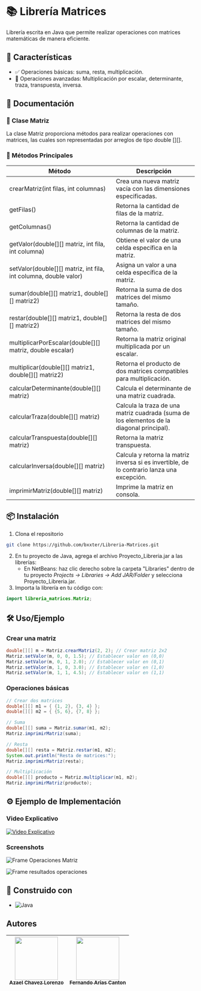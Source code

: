 # 📚 Librería Matrices  

Librería escrita en Java que permite realizar operaciones con matrices matemáticas de manera eficiente.  

## 🚀 Características  
* ✅ Operaciones básicas: suma, resta, multiplicación.  
* 🔢 Operaciones avanzadas: Multiplicación por escalar, determinante, traza, transpuesta, inversa.  

## 📖 Documentación  

### 📌 Clase Matriz  

La clase Matriz proporciona métodos para realizar operaciones con matrices, las cuales son representadas por arreglos de tipo double [][].  

### 📌 Métodos Principales

| Método | Descripción |
|--------|-------------|
| crearMatriz(int filas, int columnas) | Crea una nueva matriz vacía con las dimensiones especificadas. |
| getFilas() | Retorna la cantidad de filas de la matriz. |
| getColumnas() | Retorna la cantidad de columnas de la matriz. |
| getValor(double[][] matriz, int fila, int columna) | Obtiene el valor de una celda específica en la matriz. |
| setValor(double[][] matriz, int fila, int columna, double valor) | Asigna un valor a una celda específica de la matriz. |
| sumar(double[][] matriz1, double[][] matriz2) | Retorna la suma de dos matrices del mismo tamaño. |
| restar(double[][] matriz1, double[][] matriz2) | Retorna la resta de dos matrices del mismo tamaño. |
| multiplicarPorEscalar(double[][] matriz, double escalar) | Retorna la matriz original multiplicada por un escalar. |
| multiplicar(double[][] matriz1, double[][] matriz2) | Retorna el producto de dos matrices compatibles para multiplicación. |
| calcularDeterminante(double[][] matriz) | Calcula el determinante de una matriz cuadrada. |
| calcularTraza(double[][] matriz) | Calcula la traza de una matriz cuadrada (suma de los elementos de la diagonal principal). |
| calcularTranspuesta(double[][] matriz) | Retorna la matriz transpuesta. |
| calcularInversa(double[][] matriz) | Calcula y retorna la matriz inversa si es invertible, de lo contrario lanza una excepción. |
| imprimirMatriz(double[][] matriz) | Imprime la matriz en consola. |

## 📦 Instalación  
1. Clona el repositorio  
```bash  
git clone https://github.com/bxxter/Libreria-Matrices.git  
```  
2. En tu proyecto de Java, agrega el archivo Proyecto_Libreria.jar a las librerías:  
   - En NetBeans: haz clic derecho sobre la carpeta "Libraries" dentro de tu proyecto *Projects -> Libraries -> Add JAR/Folder* y selecciona Proyecto_Libreria.jar.  
3. Importa la librería en tu código con:  
```   java  
import libreria_matrices.Matriz;  
```     

## 🛠 Uso/Ejemplo  

### Crear una matriz  

```java  
double[][] m = Matriz.crearMatriz(2, 2); // Crear matriz 2x2  
Matriz.setValor(m, 0, 0, 1.5); // Establecer valor en (0,0)  
Matriz.setValor(m, 0, 1, 2.0); // Establecer valor en (0,1)  
Matriz.setValor(m, 1, 0, 3.0); // Establecer valor en (1,0)  
Matriz.setValor(m, 1, 1, 4.5); // Establecer valor en (1,1)  
```

### Operaciones básicas  

```java  
// Crear dos matrices  
double[][] m1 = { {1, 2}, {3, 4} };  
double[][] m2 = { {5, 6}, {7, 8} };  

// Suma  
double[][] suma = Matriz.sumar(m1, m2);  
Matriz.imprimirMatriz(suma);  

// Resta  
double[][] resta = Matriz.restar(m1, m2);  
System.out.println("Resta de matrices:");  
Matriz.imprimirMatriz(resta); 

// Multiplicación  
double[][] producto = Matriz.multiplicar(m1, m2);  
Matriz.imprimirMatriz(producto);  
```  

## ⚙ Ejemplo de Implementación  

### Video Explicativo

[![Video Explicativo](https://img.youtube.com/vi/UlRzD6CIt90/0.jpg)](https://www.youtube.com/watch?v=UlRzD6CIt90&feature=youtu.be)


### Screenshots
![Frame Operaciones Matriz](https://i.imgur.com/s42YDBv.png)

![Frame resultados operaciones](https://i.imgur.com/qLmFCP0.png)


## 🚀 Construido con  
* ![Java](https://img.shields.io/badge/Java-ED8B00?style=for-the-badge&logo=java&logoColor=white)  

## Autores  

| [<img src="https://avatars.githubusercontent.com/u/166089639?v=4" width=115><br><sub>Azael Chavez Lorenzo</sub>](https://github.com/bxxter) | [<img src="https://avatars.githubusercontent.com/u/205721466?v=4" width=115><br><sub>Fernando Arias Canton</sub>](https://github.com/Bazendu) |  
| :---: | :---: |

